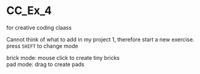 # CC_Ex_4
for creative coding claass

Cannot think of what to add in my project 1, therefore start a new exercise.    
press `SHIFT` to change mode  

brick mode: mouse click to create tiny bricks  
pad mode: drag to create pads 
